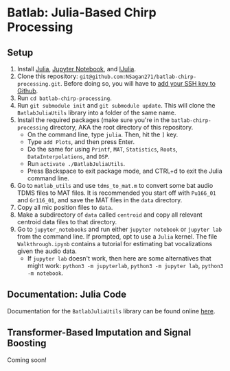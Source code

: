 # Batlab: Julia-Based Chirp Processing
## Setup
1. Install [Julia](https://julialang.org/downloads/), [Jupyter Notebook](https://jupyter.org/install), and [IJulia](https://github.com/JuliaLang/IJulia.jl).
2. Clone this repository: `git@github.com:NSagan271/batlab-chirp-processing.git`. Before doing so, you will have to [add your SSH key to Github](https://docs.github.com/en/authentication/connecting-to-github-with-ssh/generating-a-new-ssh-key-and-adding-it-to-the-ssh-agent).
3. Run `cd batlab-chirp-processing`.
4. Run `git submodule init` and `git submodule update`. This will clone the `BatlabJuliaUtils` library into a folder of the same name.
5. Install the required packages (make sure you're in the `batlab-chirp-processing` directory, AKA the root directory of this repository.
    - On the command line, type `julia`. Then, hit the `]` key.
    - Type `add Plots`, and then press Enter.
    - Do the same for using `Printf`, `MAT`, `Statistics`, `Roots`, `DataInterpolations`, and `DSP`.
    - Run `activate ./BatlabJuliaUtils`.
    -  Press Backspace to exit package mode, and CTRL+d to exit the Julia command line.
6. Go to `matlab_utils` and use `tdms_to_mat.m` to convert some bat audio TDMS files to MAT files. It is recommended you start off with `Pu166_01` and `Gr116_01`, and save the MAT files in the `data` directory.
7. Copy all mic position files to `data`.
8. Make a subdirectory of `data` called `centroid` and copy all relevant centroid data files to that directory.
9. Go to `jupyter_notebooks` and run either `jupyter notebook` or `jupyter lab` from the command line. If prompted, opt to use a `Julia` kernel. The file `Walkthrough.ipynb` contains a tutorial for estimating bat vocalizations given the audio data.
   - If `jupyter lab` doesn't work, then  here are some alternatives that might work: `python3 -m jupyterlab`, `python3 -m jupyter lab`, `python3 -m notebook`.

## Documentation: Julia Code
Documentation for the `BatlabJuliaUtils` library can be found online [here](https://nsagan271.github.io/BatlabJuliaUtils/build/index.html).

## Transformer-Based Imputation and Signal Boosting
Coming soon!
